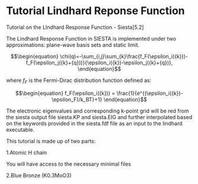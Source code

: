 # Tutorial Lindhard Reponse Function
Tutorial on the LIndhard Response Function - Siesta[5.2]

The Lindhard Response Function in SIESTA is implemented under two approximations: plane-wave basis sets and static limit. 

```math
\begin{equation}
\chi(q)=-\sum_{i,j}\sum_{k}\frac{f_F(\epsilon_i({k}))-f_F(\epsilon_j({k}+{q}))}{\epsilon_i({k})-\epsilon_j({k}+{q})},
\end{equation}
```

where $`\textit {f}_F`$ is the Fermi-Dirac distribution function defined as:

```math
\begin{equation}
    f_F(\epsilon_i({k})) = \frac{1}{e^{(\epsilon_i({k})-\epsilon_F)/k_BT}+1}
\end{equation}
```

The electronic eigenvalues and corresponding k-point grid will be red from the siesta output file siesta.KP and siesta.EIG and further interpolated based on the keywords provided in the siesta.fdf file as an input to the lindhard executable. 




This tutorial is made up of two parts:

1.Atomic H chain 

You will have access to the necessary minimal files 

2.Blue Bronze (K0.3MoO3)

